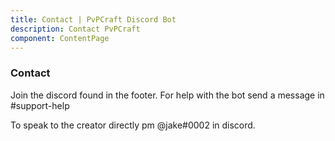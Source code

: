 ```yaml
---
title: Contact | PvPCraft Discord Bot
description: Contact PvPCraft
component: ContentPage
---
```

### Contact 
Join the discord found in the footer. For help with the bot send a message in #support-help

To speak to the creator directly pm @jake#0002 in discord.
